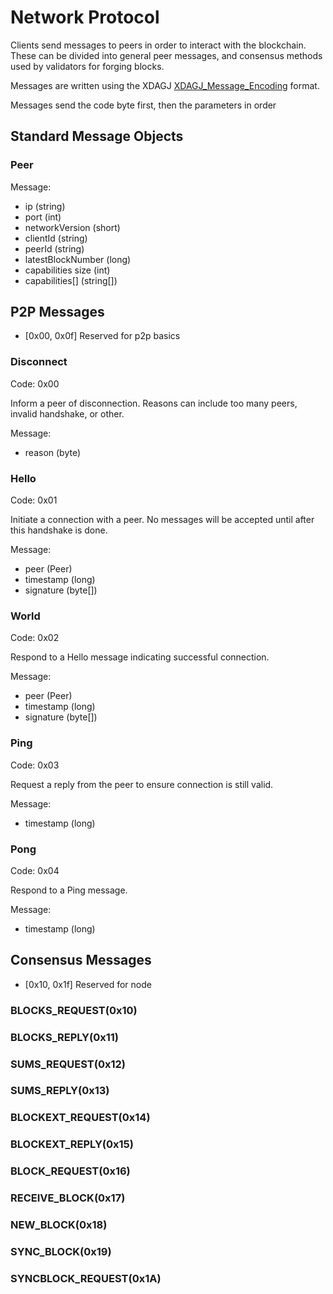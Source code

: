 # Network Protocol

Clients send messages to peers in order to interact with the blockchain.  These can be
divided into general peer messages, and consensus methods used by validators for forging blocks.

Messages are written using the XDAGJ [XDAGJ_Message_Encoding](./XDAGJ_Message_Encoding_en.md) format.

Messages send the code byte first, then the parameters in order


## Standard Message Objects

### Peer

Message:
- ip (string)
- port (int)
- networkVersion (short)
- clientId (string)
- peerId (string)
- latestBlockNumber (long) 
- capabilities size (int)
- capabilities[] (string[])

## P2P Messages

- [0x00, 0x0f] Reserved for p2p basics

### Disconnect

Code: 0x00

Inform a peer of disconnection.  Reasons can include too many peers, invalid handshake, or other.

Message:
- reason (byte)

### Hello

Code: 0x01

Initiate a connection with a peer.  No messages will be accepted until after this handshake is done.

Message:
- peer (Peer)
- timestamp (long)
- signature (byte[])

### World

Code: 0x02

Respond to a Hello message indicating successful connection.

Message:
- peer (Peer)
- timestamp (long)
- signature (byte[])

### Ping

Code: 0x03

Request a reply from the peer to ensure connection is still valid.

Message:
- timestamp (long)

### Pong

Code: 0x04

Respond to a Ping message.

Message:
- timestamp (long)

## Consensus Messages

- [0x10, 0x1f] Reserved for node

### BLOCKS_REQUEST(0x10)
### BLOCKS_REPLY(0x11)
### SUMS_REQUEST(0x12)
### SUMS_REPLY(0x13)
### BLOCKEXT_REQUEST(0x14)
### BLOCKEXT_REPLY(0x15)
### BLOCK_REQUEST(0x16)
### RECEIVE_BLOCK(0x17)
### NEW_BLOCK(0x18)
### SYNC_BLOCK(0x19)
### SYNCBLOCK_REQUEST(0x1A)
